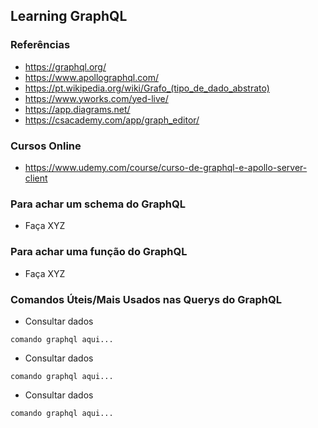 ## Learning GraphQL

### Referências
- https://graphql.org/
- https://www.apollographql.com/
- https://pt.wikipedia.org/wiki/Grafo_(tipo_de_dado_abstrato)
- https://www.yworks.com/yed-live/
- https://app.diagrams.net/
- https://csacademy.com/app/graph_editor/

### Cursos Online
- https://www.udemy.com/course/curso-de-graphql-e-apollo-server-client

### Para achar um schema do GraphQL
- Faça XYZ

### Para achar uma função do GraphQL
- Faça XYZ

### Comandos Úteis/Mais Usados nas Querys do GraphQL

- Consultar dados
```
comando graphql aqui...
```

- Consultar dados
```
comando graphql aqui...
```

- Consultar dados
```
comando graphql aqui...
```